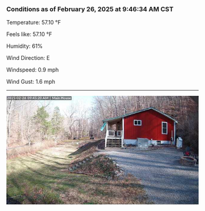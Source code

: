 ### Conditions as of February 26, 2025 at 9:46:34 AM CST 

Temperature: 57.10 &deg;F

Feels like: 57.10 &deg;F

Humidity: 61%

Wind Direction: E

Windspeed: 0.9 mph

Wind Gust: 1.6 mph

---

<img src="./images/latest.jpeg"/>

